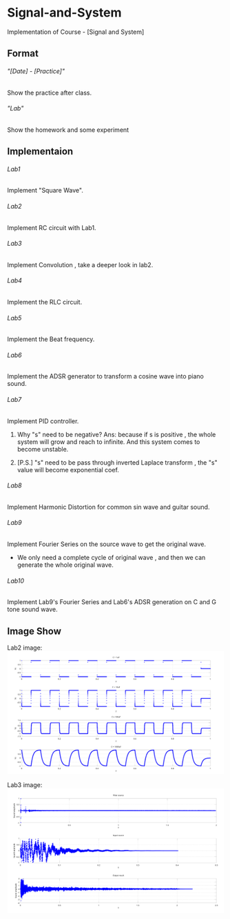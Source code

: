 # Signal-and-System
Implementation of Course - [Signal and System]

## Format 
###### "[Date] - [Practice]"
Show the practice after class.
###### "Lab"
Show the homework and some experiment
## Implementaion 
###### Lab1
Implement "Square Wave".
###### Lab2
Implement RC circuit with Lab1.
###### Lab3
Implement Convolution , take a deeper look in lab2.
###### Lab4
Implement the RLC circuit.
###### Lab5 
Implement the Beat frequency.
###### Lab6
Implement the ADSR generator to transform a cosine wave into piano sound.
###### Lab7
Implement PID controller.

1. Why "s" need to be negative? Ans: because if s is positive , the whole system will grow and reach to infinite. And this system comes to become unstable.

2. [P.S.] "s" need to be pass through inverted Laplace transform , the "s" value will become exponential coef.

###### Lab8
Implement Harmonic Distortion for common sin wave and guitar sound.
###### Lab9
Implement Fourier Series on the source wave to get the original wave.
 - We only need a complete cycle of original wave , and then we can generate the whole original wave.
###### Lab10
Implement Lab9's Fourier Series and Lab6's ADSR generation on C and G tone sound wave.

## Image Show

Lab2 image:
![alt text][figure_lab2]

[figure_lab2]:https://github.com/kevinbird61/Signal-and-System/blob/master/Lab2/Plot.png

Lab3 image:
![alt text][figure_lab3]

[figure_lab3]:https://github.com/kevinbird61/Signal-and-System/blob/master/Lab3/Lab3_result.png


